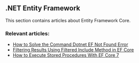 ## .NET Entity Framework

This section contains articles about Entity Framework Core.

### Relevant articles:

- [How to Solve the Command Dotnet EF Not Found Error](https://code-maze.com/ef-core-solve-command-or-file-was-not-found/)
- [Filtering Results Using Filtered Include Method in EF Core](https://code-maze.com/ef-core-filtered-include/)
- [How to Execute Stored Procedures With EF Core 7](https://code-maze.com/efcore-execute-stored-procedures/)
